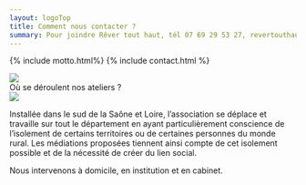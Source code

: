 ```yaml
---
layout: logoTop
title: Comment nous contacter ?
summary: Pour joindre Rêver tout haut, tél 07 69 29 53 27, revertouthaut@gmail.com
---
```


{% include motto.html%}
{% include contact.html %}

<div class="center-big-block"><img src="https://res.cloudinary.com/dnxcesebo/image/upload/r_15,q_auto,f_auto,w_800/v1527764491/bureau-val_pzj61u.jpg"/>
</div>

<div class="MottoSmaller">Où se déroulent nos ateliers ?</div>

<img src="https://res.cloudinary.com/dnxcesebo/image/upload/q_auto,f_auto,w_800/v1568016261/art-th%C3%A9rapie-ext09_naygxk.jpg">
<p class="intro-text">Installée dans le sud de la Saône et Loire, l’association se déplace et travaille sur tout le département en ayant particulièrement conscience de l’isolement de certains territoires ou de certaines personnes du monde rural. Les médiations proposées tiennent ainsi compte de cet isolement possible et de la nécessité de créer du lien social.
</p>
<p class="intro-text">
Nous intervenons à domicile, en institution et en cabinet.
</p>
